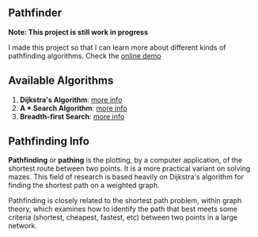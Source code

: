 ## Pathfinder

**Note: This project is still work in progress**

I made this project so that I can learn more about different kinds of pathfinding algorithms. Check the [online demo](https://jannomeister.github.io/pathfinder/)

## Available Algorithms

1. **Dijkstra's Algorithm**: [more info](https://en.wikipedia.org/wiki/Dijkstra%27s_algorithm)
2. **A * Search Algorithm**: [more info](https://en.wikipedia.org/wiki/A*_search_algorithm)
3. **Breadth-first Search**: [more info](https://en.wikipedia.org/wiki/Breadth-first_search)

## Pathfinding Info

**Pathfinding** or **pathing** is the plotting, by a computer application, of the shortest route between two points. It is a more practical variant on solving mazes. This field of research is based heavily on Dijkstra's algorithm for finding the shortest path on a weighted graph.

Pathfinding is closely related to the shortest path problem, within graph theory, which examines how to identify the path that best meets some criteria (shortest, cheapest, fastest, etc) between two points in a large network. 
